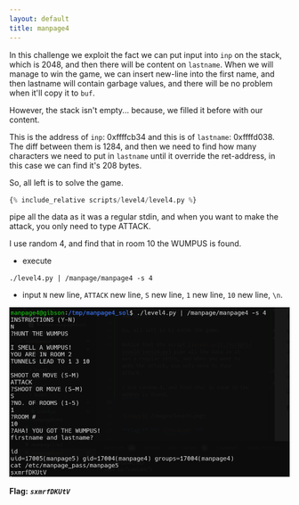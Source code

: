 ```yaml
---
layout: default
title: manpage4
---
```




In this challenge we exploit the fact we can put input into `inp` on the stack, which is 2048, and then there will be content on `lastname`.
When we will manage to win the game, we can insert new-line into the first name, and then lastname will contain garbage values, and there will be no problem when it'll copy it to `buf`.

However, the stack isn't empty... because, we filled it before with our content.

This is the address of `inp`: 0xffffcb34 and this is of `lastname`: 0xffffd038.
The diff between them is 1284, and then we need to find how many characters we need to put in `lastname` until it override the ret-address, in this case we can find it's 208 bytes.

So, all left is to solve the game.

```python
{% include_relative scripts/level4/level4.py %}
```
 pipe all the data as it was a regular stdin, and when you want to make the attack, you only need to type ATTACK.

I use random 4, and find that in room 10 the WUMPUS is found.

* execute 
```
./level4.py | /manpage/manpage4 -s 4
```
* input `N` new line, `ATTACK` new line, `S` new line, `1` new line, `10` new line, `\n`.


![image](./images/level4.png)

**Flag:** ***`sxmrfDKUtV`*** 
